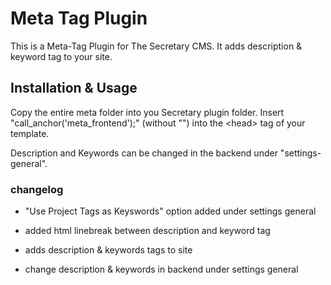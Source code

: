 # Meta Tag Plugin

This is a Meta-Tag Plugin for The Secretary CMS. It adds description & keyword tag to your site.

## Installation & Usage

Copy the entire meta folder into you Secretary plugin folder. Insert "call_anchor('meta_frontend');" (without "") into the \<head\> tag of your template.

Description and Keywords can be changed in the backend under "settings-general".


### changelog

- "Use Project Tags as Keyswords" option added under settings general
- added html linebreak between description and keyword tag

- adds description & keywords tags to site
- change description & keywords in backend under settings general